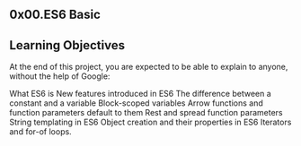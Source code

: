 ## 0x00.ES6 Basic

## Learning Objectives

At the end of this project, you are expected to be able to explain to anyone, without the help of Google:

What ES6 is New features introduced in ES6 The difference between a constant and a variable Block-scoped variables Arrow functions and function parameters default to them Rest and spread function parameters String templating in ES6 Object creation and their properties in ES6 Iterators and for-of loops.
